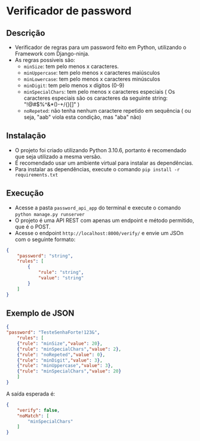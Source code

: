 # Verificador de password

## Descrição
- Verificador de regras para um password feito em Python, utilizando o Framework com Django-ninja.
- As regras possiveis são:
  - `minSize`: tem pelo menos x caracteres.
  - `minUppercase`: tem pelo menos x caracteres maiúsculos
  - `minLowercase`: tem pelo menos x caracteres minúsculos
  - `minDigit`: tem pelo menos x dígitos (0-9)
  - `minSpecialChars`: tem pelo menos x caracteres especiais ( Os caracteres especiais são os caracteres da seguinte string: "!@#$%^&*()-+\/{}[]" )
  - `noRepeted`: não tenha nenhum caractere repetido em sequência ( ou seja, "aab" viola esta
condição, mas "aba" não)


## Instalação
- O projeto foi criado utilizando Python 3.10.6, portanto é recomendado que seja utilizado a mesma versão.
- É recomendado usar um ambiente virtual para instalar as dependências.
- Para instalar as dependências, execute o comando `pip install -r requirements.txt`

## Execução
- Acesse a pasta `password_api_app` do terminal e execute o comando `python manage.py runserver`
- O projeto é uma API REST com apenas um endpoint e método permitido, que é o POST.
- Acesse o endpoint `http://localhost:8000/verify/` e envie um JSOn com o seguinte formato:
```json
{
    "password": "string",
    "rules": [
        {
            "rule": "string",
            "value": "string"
        }
    ]
}
```

## Exemplo de JSON
```json
{
"password": "TesteSenhaForte!123&",
	"rules": [
	{"rule": "minSize","value": 20},
	{"rule": "minSpecialChars","value": 2},
	{"rule": "noRepeted","value": 0},
	{"rule": "minDigit","value": 3},
	{"rule": "minUppercase","value": 3},
	{"rule": "minSpecialChars","value": 20}
	]
}
```
A saída esperada é: 
```json
{
	"verify": false,
	"noMatch": [
		"minSpecialChars"
	]
}
```